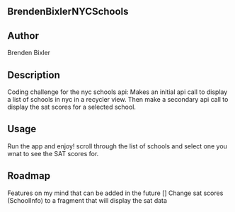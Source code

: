 ## BrendenBixlerNYCSchools

## Author
Brenden Bixler

## Description
Coding challenge for the nyc schools api:
Makes an initial api call to display a list of schools in nyc in a recycler view.
Then make a secondary api call to display the sat scores for a selected school.

## Usage
Run the app and enjoy! scroll through the list of schools and select one you wnat to see
the SAT scores for.

## Roadmap
Features on my mind that can be added in the future
[] Change sat scores (SchoolInfo) to a fragment that will display the sat data
